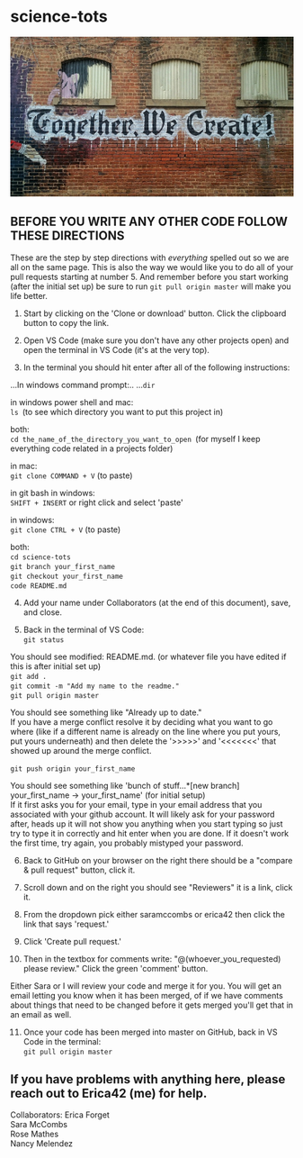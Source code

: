 # science-tots

![Together We Create Photo by "My Life Through A Lens" on Unsplash](images/my-life-through-a-lens-110632-unsplash.jpg)

## BEFORE YOU WRITE ANY OTHER CODE FOLLOW THESE DIRECTIONS

These are the step by step directions with *everything* spelled out so we are all on the same page. This is also the way we would like you to do all of your pull requests starting at number 5. And remember before you start working (after the initial set up) be sure to run ```git pull origin master``` will make you life better.

1. Start by clicking on the 'Clone or download' button. Click the clipboard button to copy the link.

2. Open VS Code (make sure you don't have any other projects open) and open the terminal in VS Code (it's at the very top).

3. In the terminal you should hit enter after all of the following instructions:

...In windows command prompt:..
...```dir```

in windows power shell and mac:  
   ```ls ```(to see which directory you want to put this project in)

both:  
   ```cd the_name_of_the_directory_you_want_to_open ```(for myself I keep everything code related in a projects folder)

in mac:  
   ```git clone COMMAND + V``` (to paste)

in git bash in windows:  
   ```SHIFT + INSERT``` or right click and select 'paste'

in windows:  
   ```git clone CTRL + V``` (to paste)

both:  
   ```cd science-tots```  
   ```git branch your_first_name```  
   ```git checkout your_first_name```  
   ```code README.md```  

4. Add your name under Collaborators (at the end of this document), save, and close.

5. Back in the terminal of VS Code:  
    ```git status```

You should see modified: README.md. (or whatever file you have edited if this is after initial set up)  
    ```git add .```  
    ```git commit -m "Add my name to the readme."```  
    ```git pull origin master```  

You should see something like "Already up to date."  
   If you have a merge conflict resolve it by deciding what you want to go where (like if a different name is already on the line where you put yours, put yours underneath) and then delete the '>>>>>'  and '<<<<<<<' that showed up around the merge conflict.

   ```git push origin your_first_name```

You should see something like 'bunch of stuff...*[new branch] your_first_name -> your_first_name' (for initial setup)  
   If it first asks you for your email, type in your email address that you associated with your github account. It will likely ask for your password after, heads up it will not show you anything when you start typing so just try to type it in correctly and hit enter when you are done. If it doesn't work the first time, try again, you probably mistyped your password.

6. Back to GitHub on your browser on the right there should be a "compare & pull request" button, click it.

7. Scroll down and on the right you should see "Reviewers" it is a link, click it.

8. From the dropdown pick either saramccombs or erica42 then click the link that says 'request.'

9. Click 'Create pull request.'

10. Then in the textbox for comments write: "@(whoever_you_requested) please review." Click the green 'comment' button.

Either Sara or I will review your code and merge it for you. You will get an email letting you know when it has been merged, of if we have comments about things that need to be changed before it gets merged you'll get that in an email as well.

11. Once your code has been merged into master on GitHub, back in VS Code in the terminal:  
   ```git pull origin master```


## If you have problems with anything here, please reach out to Erica42 (me) for help.


Collaborators:
   Erica Forget  
   Sara McCombs  
   Rose Mathes  
   Nancy Melendez
